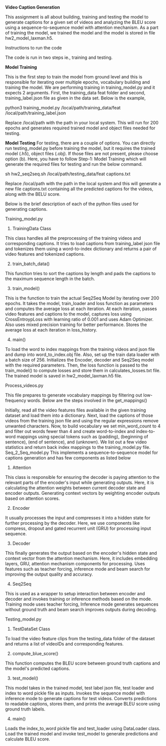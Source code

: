 **Video Caption Generation**

This assignment is all about building, training and testing the model to generate captions for a given set of videos and analyzing the BLEU score using a sequence-to-sequence model with attention mechanism. As a part of training the model, we trained the model and the model is stored in file hw2_model_laxman.h5.

Instructions to run the code

The code is run in two steps ie., training and testing.

**Model Training**

This is the first step to train the model from ground level and this is responsible for iterating over multiple epochs, vocabulary building and training the model. We are performing training in training_model.py and it expects 2 arguments. First, the training_data feat folder and second, training_label.json file as given in the data set. Below is the example,

python3 training_model.py /local/path/training_data/feat  /local/path/training_label.json

Replace /local/path with the path in your local system. This will run for 200 epochs and generates required trained model and object files needed for testing.

**Model Testing**
For testing, there are a couple of options.
You can directly run testing_model.py before training the model, but it requires the trained model (.h5), object files (.obj). If those files are not present, please choose option (b).
Here, you have to follow Step-1: Model Training which will generate the required files for testing and run the below command.
	
sh hw2_seq2seq.sh /local/path/testing_data/feat captions.txt
	
Replace /local/path with the path in the local system and this will generate a new file captions.txt containing all the predicted captions for the videos, along with the BELU score. 


Below is the brief description of each of the python files used for generating captions.

Training_model.py

1. TrainingData Class
   
This class handles all the preprocessing of the training videos and corresponding captions. 
It tries to load captions from training_label json file and tokenizes them using a word-to-index dictionary and returns a pair of video features and tokenized captions.

2. train_batch_data()
   
This function tries to sort the captions by length and pads the captions to the maximum sequence length in the batch.

3. train_model()
   
This is the function to train the actual Seq2Seq Model by iterating over 200 epochs.
It takes the model, train_loader and loss function as parameters and computes the average loss at each iteration.
At each iteration, passes video features and captions to the model, captures loss using CrossEntroypLoss with learning ratio of 0.001 and uses Adam Optimizer. 
Also uses mixed precision training for better performance.
Stores the average loss at each iteration in loss_history.

4. main()
   
To load the word to index mappings from the training videos and json file and dump into word_to_index.obj file. Also, set up the train data loader with a batch size of 256.
Initializes the Encoder, decoder and Seq2Seq model with the required parameters.
Then, the loss function is passed to the train_model() to compute losses and store them in calculates_losses.txt file.
The trained model is saved in hw2_model_laxman.h5 file.

Process_videos.py

This file prepares to generate vocabulary mappings by filtering out low-frequency words. Below are the steps involved in the get_mappings()

Initially, read all the video features files available in the given training dataset and load them into a dictionary.
Next, load the captions of those videos from the training json file and using the regular expressions remove unwanted characters.
Now, to build vocabulary we set min_word_count to 4 and filter out words fewer than 4 and create word-to-index and index-to-word mappings using special tokens such as <pad> (padding), <bos> (beginning of sentence), <eos> (end of sentence), and <unk> (unknown).
We list out a few video statistics and return back index mappings to the training_model.py file.
Seq_2_Seq_model.py
This implements a sequence-to-sequence model for captions generation and has few components as listed below

1. Attention
   
This class is responsible for ensuring the decoder is paying attention to the relevant parts of the encoder's input while generating outputs. 
Here, it is calculating the attention weights between current decoder state and encoder outputs.
Generating context vectors by weighting encoder outputs based on attention scores.

2. Encoder
   
It usually processes the input and compresses it into a hidden state for further processing by the decoder.
Here, we use components like compress, dropout and gated recurrent unit (GRU) for processing input sequence.

3. Decoder
   
This finally generates the output based on the encoder's hidden state and context vector from the attention mechanism.
Here, it includes embedding layers, GRU, attention mechanism components for processing.
Uses features such as teacher forcing, inference mode and beam search for improving the output quality and accuracy.

4. Seq2Seq
   
This is used as a wrapper to setup interaction between encoder and decoder and invokes training or inference methods based on the mode.
Training mode uses teacher forcing, Inference mode generates sequences without ground truth and beam search improves outputs during decoding.


Testing_model.py

1. TestDataSet Class
   
To load the video feature clips from the testing_data folder of the dataset and returns a list of videoIDs and corresponding features.

2. compute_blue_score()
   
This function computes the BLEU score between ground truth captions and the model's predicted captions.

3. test_model()
   
This model takes in the trained model, test label json file, test loader and index to word pickle file as inputs.
Invokes the sequence model with inference mode to generate captions for test videos.
Converts predictions to readable captions, stores them, and prints the average BLEU score using ground truth labels.

4. main()
   
Loads the index_to_word pickle file and test_loader using DataLoader class.
Load the trained model and invoke test_model to generate predictions and calculate BLEU score.













